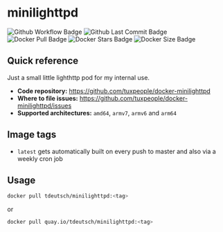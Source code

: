 # minilighttpd
![Github Workflow Badge](https://github.com/tuxpeople/docker-minilighttpd/actions/workflows/release.yml/badge.svg)
![Github Last Commit Badge](https://img.shields.io/github/last-commit/tuxpeople/docker-minilighttpd)
![Docker Pull Badge](https://img.shields.io/docker/pulls/tdeutsch/minilighttpd)
![Docker Stars Badge](https://img.shields.io/docker/stars/tdeutsch/minilighttpd)
![Docker Size Badge](https://img.shields.io/docker/image-size/tdeutsch/minilighttpd)

## Quick reference

Just a small little lighthttp pod for my internal use. 

* **Code repository:**
  https://github.com/tuxpeople/docker-minilighttpd
* **Where to file issues:**
  https://github.com/tuxpeople/docker-minilighttpd/issues
* **Supported architectures:**
  ```amd64```, ```armv7```, ```armv6``` and ```arm64```

## Image tags
- ```latest``` gets automatically built on every push to master and also via a weekly cron job

## Usage

```sh
docker pull tdeutsch/minilighttpd:<tag>
```

or

```sh
docker pull quay.io/tdeutsch/minilighttpd:<tag>
```

